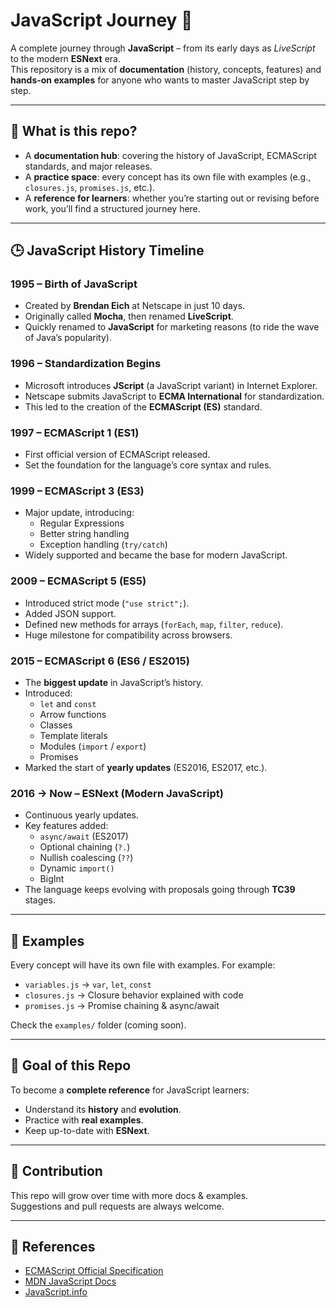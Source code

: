 # JavaScript Journey 🚀

A complete journey through **JavaScript** – from its early days as *LiveScript* to the modern **ESNext** era.  
This repository is a mix of **documentation** (history, concepts, features) and **hands-on examples** for anyone who wants to master JavaScript step by step.  

---

## 📖 What is this repo?
- A **documentation hub**: covering the history of JavaScript, ECMAScript standards, and major releases.  
- A **practice space**: every concept has its own file with examples (e.g., `closures.js`, `promises.js`, etc.).  
- A **reference for learners**: whether you’re starting out or revising before work, you’ll find a structured journey here.  

---

## 🕒 JavaScript History Timeline

### 1995 – Birth of JavaScript
- Created by **Brendan Eich** at Netscape in just 10 days.  
- Originally called **Mocha**, then renamed **LiveScript**.  
- Quickly renamed to **JavaScript** for marketing reasons (to ride the wave of Java’s popularity).  

### 1996 – Standardization Begins
- Microsoft introduces **JScript** (a JavaScript variant) in Internet Explorer.  
- Netscape submits JavaScript to **ECMA International** for standardization.  
- This led to the creation of the **ECMAScript (ES)** standard.  

### 1997 – ECMAScript 1 (ES1)
- First official version of ECMAScript released.  
- Set the foundation for the language’s core syntax and rules.  

### 1999 – ECMAScript 3 (ES3)
- Major update, introducing:  
  - Regular Expressions  
  - Better string handling  
  - Exception handling (`try/catch`)  
- Widely supported and became the base for modern JavaScript.  

### 2009 – ECMAScript 5 (ES5)
- Introduced strict mode (`"use strict";`).  
- Added JSON support.  
- Defined new methods for arrays (`forEach`, `map`, `filter`, `reduce`).  
- Huge milestone for compatibility across browsers.  

### 2015 – ECMAScript 6 (ES6 / ES2015)
- The **biggest update** in JavaScript’s history.  
- Introduced:  
  - `let` and `const`  
  - Arrow functions  
  - Classes  
  - Template literals  
  - Modules (`import` / `export`)  
  - Promises  
- Marked the start of **yearly updates** (ES2016, ES2017, etc.).  

### 2016 → Now – ESNext (Modern JavaScript)
- Continuous yearly updates.  
- Key features added:  
  - `async/await` (ES2017)  
  - Optional chaining (`?.`)  
  - Nullish coalescing (`??`)  
  - Dynamic `import()`  
  - BigInt  
- The language keeps evolving with proposals going through **TC39** stages.  

---

## 🧪 Examples
Every concept will have its own file with examples. For example:
- `variables.js` → `var`, `let`, `const`  
- `closures.js` → Closure behavior explained with code  
- `promises.js` → Promise chaining & async/await  

Check the `examples/` folder (coming soon).  

---

## 🎯 Goal of this Repo
To become a **complete reference** for JavaScript learners:  
- Understand its **history** and **evolution**.  
- Practice with **real examples**.  
- Keep up-to-date with **ESNext**.  

---

## 🙌 Contribution
This repo will grow over time with more docs & examples.  
Suggestions and pull requests are always welcome.  

---

## 📌 References
- [ECMAScript Official Specification](https://tc39.es/ecma262/)  
- [MDN JavaScript Docs](https://developer.mozilla.org/en-US/docs/Web/JavaScript)  
- [JavaScript.info](https://javascript.info/)  
